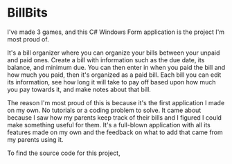 # BillBits
I've made 3 games, and this C# Windows Form application is the project I'm most proud of.

It's a bill organizer where you can organize your bills between your unpaid and paid ones. Create a bill with information such as the due date, its balance, and minimum due. You can then enter in when you paid the bill and how much you paid, then it's organized as a paid bill. Each bill you can edit its information, see how long it will take to pay off based upon how much you pay towards it, and make notes about that bill. 

The reason I'm most proud of this is because it's the first application I made on my own. No tutorials or a coding problem to solve. It came about because I saw how my parents keep track of their bills and I figured I could make something useful for them. It's a full-blown application with all its features made on my own and the feedback on what to add that came from my parents using it. 

To find the source code for this project, 
